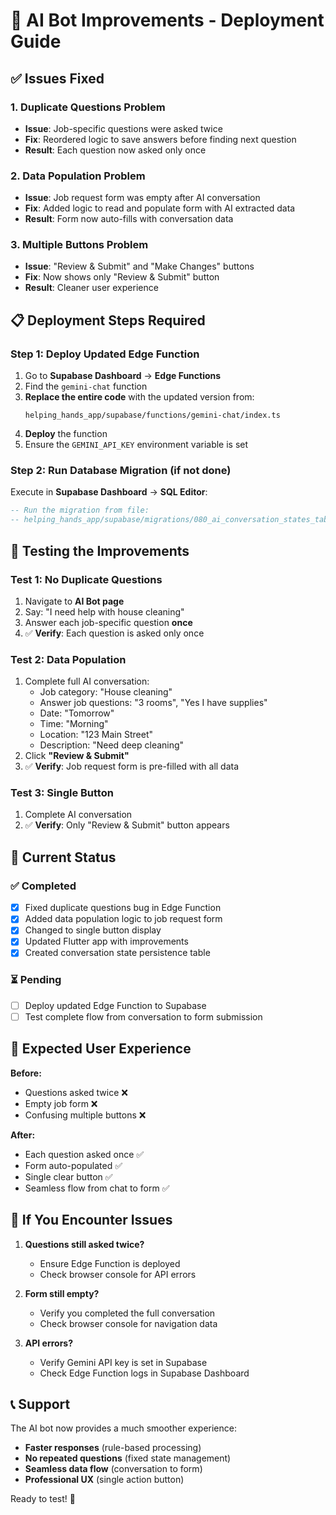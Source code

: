 # 🚀 AI Bot Improvements - Deployment Guide

## ✅ **Issues Fixed**

### 1. **Duplicate Questions Problem**
- **Issue**: Job-specific questions were asked twice
- **Fix**: Reordered logic to save answers before finding next question
- **Result**: Each question now asked only once

### 2. **Data Population Problem**  
- **Issue**: Job request form was empty after AI conversation
- **Fix**: Added logic to read and populate form with AI extracted data
- **Result**: Form now auto-fills with conversation data

### 3. **Multiple Buttons Problem**
- **Issue**: "Review & Submit" and "Make Changes" buttons
- **Fix**: Now shows only "Review & Submit" button
- **Result**: Cleaner user experience

## 📋 **Deployment Steps Required**

### **Step 1: Deploy Updated Edge Function**
1. Go to **Supabase Dashboard** → **Edge Functions**
2. Find the `gemini-chat` function 
3. **Replace the entire code** with the updated version from:
   ```
   helping_hands_app/supabase/functions/gemini-chat/index.ts
   ```
4. **Deploy** the function
5. Ensure the `GEMINI_API_KEY` environment variable is set

### **Step 2: Run Database Migration (if not done)**
Execute in **Supabase Dashboard** → **SQL Editor**:
```sql
-- Run the migration from file:
-- helping_hands_app/supabase/migrations/080_ai_conversation_states_table.sql
```

## 🧪 **Testing the Improvements**

### **Test 1: No Duplicate Questions**
1. Navigate to **AI Bot page**
2. Say: "I need help with house cleaning"
3. Answer each job-specific question **once**
4. ✅ **Verify**: Each question is asked only once

### **Test 2: Data Population**
1. Complete full AI conversation:
   - Job category: "House cleaning"
   - Answer job questions: "3 rooms", "Yes I have supplies"
   - Date: "Tomorrow"
   - Time: "Morning"
   - Location: "123 Main Street"
   - Description: "Need deep cleaning"
2. Click **"Review & Submit"**
3. ✅ **Verify**: Job request form is pre-filled with all data

### **Test 3: Single Button**
1. Complete AI conversation
2. ✅ **Verify**: Only "Review & Submit" button appears

## 🔄 **Current Status**

### **✅ Completed**
- [x] Fixed duplicate questions bug in Edge Function
- [x] Added data population logic to job request form
- [x] Changed to single button display
- [x] Updated Flutter app with improvements
- [x] Created conversation state persistence table

### **⏳ Pending**
- [ ] Deploy updated Edge Function to Supabase
- [ ] Test complete flow from conversation to form submission

## 🎯 **Expected User Experience**

**Before:**
- Questions asked twice ❌
- Empty job form ❌  
- Confusing multiple buttons ❌

**After:**
- Each question asked once ✅
- Form auto-populated ✅
- Single clear button ✅
- Seamless flow from chat to form ✅

## 🐛 **If You Encounter Issues**

1. **Questions still asked twice?**
   - Ensure Edge Function is deployed
   - Check browser console for API errors

2. **Form still empty?**
   - Verify you completed the full conversation
   - Check browser console for navigation data

3. **API errors?**
   - Verify Gemini API key is set in Supabase
   - Check Edge Function logs in Supabase Dashboard

## 📞 **Support**

The AI bot now provides a much smoother experience:
- **Faster responses** (rule-based processing)
- **No repeated questions** (fixed state management)
- **Seamless data flow** (conversation to form)
- **Professional UX** (single action button)

Ready to test! 🚀 